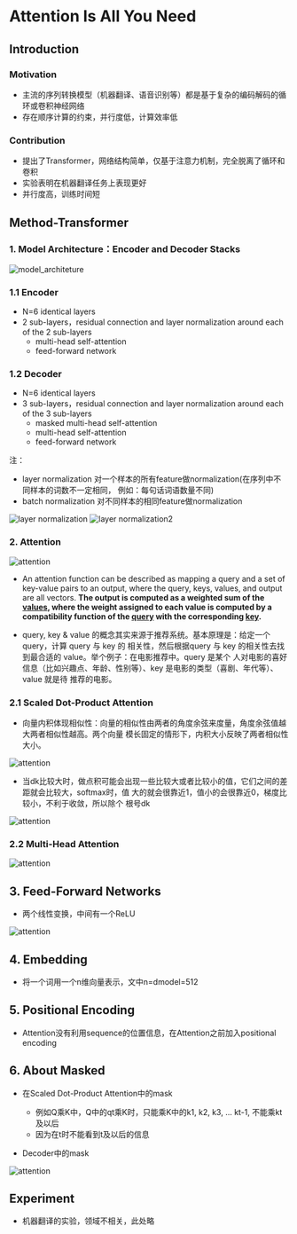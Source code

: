 # Attention Is All You Need

## Introduction

### Motivation
- 主流的序列转换模型（机器翻译、语音识别等）都是基于复杂的编码解码的循环或卷积神经网络
- 存在顺序计算的约束，并行度低，计算效率低

### Contribution
- 提出了Transformer，网络结构简单，仅基于注意力机制，完全脱离了循环和卷积
- 实验表明在机器翻译任务上表现更好
- 并行度高，训练时间短

## Method-Transformer
### 1. Model Architecture：Encoder and Decoder Stacks

![model_architeture](./imgs/attention/transformer_model_achitecture.png)

### 1.1 Encoder
- N=6 identical layers
- 2 sub-layers，residual connection and layer normalization around each of the 2 sub-layers
  - multi-head self-attention
  - feed-forward network

### 1.2 Decoder
- N=6 identical layers
- 3 sub-layers，residual connection and layer normalization around each of the 3 sub-layers
  - masked multi-head self-attention
  - multi-head self-attention
  - feed-forward network

注：  
- layer normalization 对一个样本的所有feature做normalization(在序列中不同样本的词数不一定相同，
例如：每句话词语数量不同)  
- batch normalization 对不同样本的相同feature做normalization

![layer normalization](./imgs/attention/layer_normalization.png)
![layer normalization2](./imgs/attention/layer_norm2.png)

### 2. Attention

![attention](./imgs/attention/attention.png)

- An attention function can be described as mapping a query and a set of key-value pairs to an
output, where the query, keys, values, and output are all vectors. **The output is computed as a
weighted sum of the <u>values</u>, where the weight assigned to each value is computed by a
compatibility function of the <u>query</u> with the corresponding <u>key</u>.**

- query, key & value 的概念其实来源于推荐系统。基本原理是：给定一个 query，计算 query 与 key 的
相关性，然后根据query 与 key 的相关性去找到最合适的 value。举个例子：在电影推荐中。query 是某个
人对电影的喜好信息（比如兴趣点、年龄、性别等）、key 是电影的类型（喜剧、年代等）、value 就是待
推荐的电影。

### 2.1 Scaled Dot-Product Attention

- 向量内积体现相似性：向量的相似性由两者的角度余弦来度量，角度余弦值越大两者相似性越高。两个向量
模长固定的情形下，内积大小反映了两者相似性大小。

![attention](./imgs/attention/attentionq.png)

- 当dk比较大时，做点积可能会出现一些比较大或者比较小的值，它们之间的差距就会比较大，softmax时，值
大的就会很靠近1，值小的会很靠近0，梯度比较小，不利于收敛，所以除个 根号dk

![attention](./imgs/attention/qkv.png)

### 2.2 Multi-Head Attention

![attention](./imgs/attention/multihead.png)

## 3. Feed-Forward Networks
- 两个线性变换，中间有一个ReLU

![attention](./imgs/attention/ffn.png)

## 4. Embedding
- 将一个词用一个n维向量表示，文中n=dmodel=512

## 5. Positional Encoding
- Attention没有利用sequence的位置信息，在Attention之前加入positional encoding

## 6. About Masked
- 在Scaled Dot-Product Attention中的mask
  - 例如Q乘K中，Q中的qt乘K时，只能乘K中的k1, k2, k3, ... kt-1, 不能乘kt及以后
  - 因为在t时不能看到t及以后的信息

- Decoder中的mask

![attention](./imgs/attention/masked.png)

## Experiment
- 机器翻译的实验，领域不相关，此处略